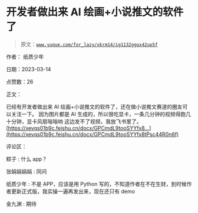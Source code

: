 # 开发者做出来 AI 绘画+小说推文的软件了

> 原文：[`www.yuque.com/for_lazy/xkrm14/ig1132ggox42up5f`](https://www.yuque.com/for_lazy/xkrm14/ig1132ggox42up5f)

作者： 纸质少年

日期：2023-03-14

点赞数：26

正文：

已经有开发者做出来 AI 绘画+小说推文的软件了，还在做小说推文赛道的圈友可以关注一下。 因为图片都是 AI 生成的，所以很吃显卡，一条几分钟的视频得跑几十分钟，显卡风扇嗡嗡响 这边发不了视频，我放飞书里了。 [https://xevqs01b9c.feishu.cn/docx/GPCmdL9tooSYYfx8...](https://xevqs01b9c.feishu.cn/docx/GPCmdL9tooSYYfx8tPsc44R0n6f)

评论区：

粽子 : 什么 app？

张娟娟娟娟 : 同问

纸质少年 : 不是 APP，应该是用 Python 写的，不知道作者在不在生财，到时候作者更新正式版，我实操一遍再发出来，现在还只有 demo

金九渊 : 期待



